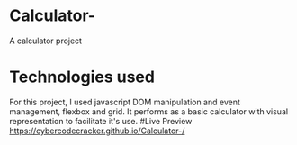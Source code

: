 # Calculator-
A calculator project
# Technologies used
For this project, I used javascript DOM manipulation and event management, flexbox and grid. 
It performs as a basic calculator with visual representation to facilitate it's use.
#Live Preview
https://cybercodecracker.github.io/Calculator-/
